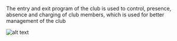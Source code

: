 The entry and exit program of the club is used to control, presence, absence and charging of club members, which is used for better management of the club

![alt text]([http://url/to/img.png](https://photos.app.goo.gl/njPEtVFRFYc28Zvb9)https://photos.app.goo.gl/njPEtVFRFYc28Zvb9)
